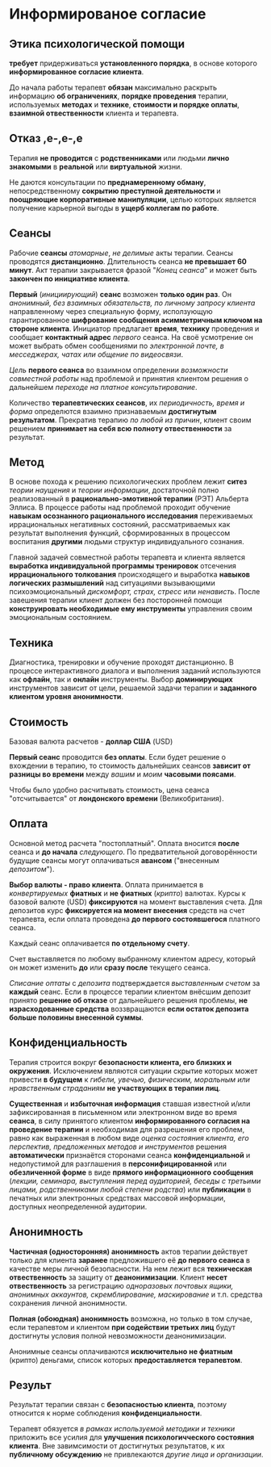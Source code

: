 # Информированое согласие

## Этика психологической помощи

**требует** придерживаться **установленного порядка**,  в основе которого **информированное согласие клиента**.

До начала работы терапевт **обязан** максимально раскрыть информацию **об ограничениях**, **порядке проведения** терапии, используемых **методах** и **технике**, **стоимости и порядке оплаты**, **взаимной отвественности** клиента и терапевта.

## Отказ ,e-,e-,e

Терапия **не проводится** с **родственниками** или людьми **лично знакомыми** в **реальной** или **виртуальной** жизни.

Не даются консультации по **преднамеренному обману**, непосредственному **сокрытию преступной деятельности** и **поощряющие корпоративные манипуляции**, целью которых является получение карьерной выгоды в **ущерб коллегам по работе**.

## Сеансы

Рабочие **сеансы** _атомарные_, _не делимые_ акты терапии. Сеансы проводятся **дистанционно**. Длительность сеанса **не превышает 60 минут**. Акт терапии закрывается фразой "*Конец сеанса*" и может быть **закончен по инициативе клиента**. 

**Первый** (_инициирующий_) **сеанс** возможен **только один раз**. Он _анонимный, без взаимных обязательств, по личному запросу клиента_ направленному через специальную форму, исползующую гарантированное **шифрование сообщения асимметричным ключом на стороне клиента**. Инициатор предлагает **время**, **технику** проведения и сообщает **контактный адрес** _первого_ сеанса. На своё усмотрение он может выбрать обмен сообщениями по _электронной почте, в месседжерах, чатах или общение по видеосвязи_.

_Цель_ **первого сеанса** во взаимном определении _возможности совместной работы_ над проблемой и принятия клиентом решения о дальнейшем _переходе на платное консультирование_.

Количество **терапевтических сеансов**, их _периодичность, время и форма_ определются взаимно признаваемым **достигнутым результатом**. Прекратив терапию _по любой из причин_, клиент своим решением **принимает на себя всю полноту отвественности** за результат. 

## Метод

В основе похода к решению психологических проблем лежит **ситез** _теории наущения_ и _теории информации_, достаточной полно реализованный в **рационально-эмотивной терапии** (РЭТ) Альберта Эллиса. В процессе работы над проблемой проходит обучение **навыкам осознанного рационального исследования** переживаемых иррациональных негативных состояний, рассматриваемых как результат выполнения функций, сформированных в процессом воспитания **другими** людьми структур индивидуального сознания.

Главной задачей совместной работы терапевта и клиента является **выработка индивидуальной программы тренировок** отсечения **иррационального толкования** происходящего и выработка **навыков логических размышлений** над ситуациями вызывающими психоэмоциональный _дискомфорт, страх, стресс_ или _ненависть_. После завешения терапии клиент должен без посторонней помощи **конструировать необходимые ему инструменты** управления своим эмоциональным состоянием.

## Техника

Диагностика, тренировки и обучение проходят дистанционно. В процессе интерактивного диалога и выполнения заданий используются как **офлайн**, так и **онлайн** инструменты. Выбор **доминирующих** инструментов зависит от цели, решаемой задачи терапии и **заданного клиентом уровня анонимности**.

## Стоимость

Базовая валюта расчетов - **доллар США** (USD) 

**Первый сеанс** проводится **без оплаты**. Если будет решение о вхождении в терапию, то стоимость дальнейших сеансов **зависит от разницы во времени** между _вашим_ и _моим_ **часовыми поясами**.

Чтобы было удобно расчитывать стоимость, цена сеанса "отсчитывается" от **лондонского времени** (Великобритания).

## Оплата

Основной метод расчета "постоплатный". Оплата вносится **после** сеанса и **до начала** _следующего_. По предватительной договорённости будущие сеансы могут оплачиваться **авансом** ("внесенным _депозитом_").

**Выбор валюты - право клиента**. 
Оплата принимается в _конвертируемых_ **фиатных** и **не фиатных** (_крипто_) валютах. Курсы к базовой валюте (USD) **фиксируются** на момент выставления счета. Для депозитов курс **фиксируется на момент внесения** средств на счет терапевта, если оплата проведена **до первого состоявшегося** платного сеанса.

Каждый сеанс оплачивается **по отдельному счету**.  

Счет выставляется по любому выбранному клиентом адресу, который он может изменить **до** или **сразу после** текущего сеанса.

*Списание оптаты* с _депозита_ подтверждается _выставленным счетом_ за **каждый** сеанс. Если в процессе терапии клиентом внёсшим депозит принято **решение об отказе** от дальнейшего решения проблемы, **не израсходованные средства** воззвращаются **если остаток депозита больше половины внесенной суммы**.

## Конфиденциальность

Терапия строится вокруг **безопасности клиента, его близких и окружения**. Исключением являются ситуации скрытие которых может привести **в будущем** к *гибели, увечью, физическим, моральным или нравственным страданиям* **не участвующих в терапии лиц**.
  
**Существенная** и **избыточная информация** ставшая известной и/или зафиксированная в письменном или электронном виде во время **сеанса**, в силу принятого клиентом **информированного согласия на проведение терапии** и необходимая для разрешения его проблем, равно как выраженная в любом виде *оценка состояния клиента, его перспектив, предложенных методов и инструментов* решения **автоматически** признаётся сторонами сеанса **конфиденциальной** и недопустимой для разглашения в **персонифицированной** или **обезличенной форме** в виде **прямого информационного сообщения** (*лекции, семинара, выступления перед аудиторией, беседы с третьими лицами, родственниками любой степени родства*) или **публикации** в печатных или электронных средствах массовой информации, доступных неопределенной аудитории.

## Анонимность

**Частичная (односторонняя) анонимность** актов терапии действует только для клиента **заранее** предложившего её **до первого сеанса** в качестве меры личной безопасности. На нем лежит вся **техническая отвественность** за защиту от **деанонимизации**. Клиент **несет отвественность** за регистрацию *одноразовых почтовых ящики, анонимных аккаунтов, скремблирование, маскирование* и т.п. средства сохранения личной анонимности. 

**Полная (обоюдная) анонимность** возможна, но только в том случае, если терапевтом и клиентом **при содействии третьих лиц** будут достигнуты условия полной невозможности деанонимизации. 

Анонимные сеансы оплачиваются **исключительно не фиатным** (крипто) деньгами, список которых **предоставляется терапевтом**.

## Результ

Результат терапии связан с **безопасностью клиента**, поэтому относится к норме соблюдения **конфиденциальности**. 

Терапевт обязуется *в рамках используемой методики и техники* приложить все усилия для **улучшения психологичческого состояния клиента**. Вне завимсимости от достигнутых результатов, к их **публичному обсуждению** не привлекаются *другие лица и организации*.
